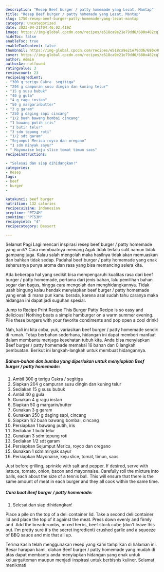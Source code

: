 ```yaml
---
description: "Resep Beef burger / patty homemade yang Lezat, Mantap"
title: "Resep Beef burger / patty homemade yang Lezat, Mantap"
slug: 1750-resep-beef-burger-patty-homemade-yang-lezat-mantap
category: Uncategorized
date: 2023-04-21T04:46:02.419Z
image: https://img-global.cpcdn.com/recipes/e518ca9e21e79dd6/680x482cq70/beef-burger-patty-homemade-foto-resep-utama.jpg
hideToc: false
enableToc: true
enableTocContent: false
thumbnail: https://img-global.cpcdn.com/recipes/e518ca9e21e79dd6/680x482cq70/beef-burger-patty-homemade-foto-resep-utama.jpg
cover: https://img-global.cpcdn.com/recipes/e518ca9e21e79dd6/680x482cq70/beef-burger-patty-homemade-foto-resep-utama.jpg
author: Admin
authorAv: notfound
ratingvalue: 3
reviewcount: 23
recipeingredient:
- "300 g terigu Cakra  segitiga"
- "204 g campuran susu dingin dan kuning telur"
- "15 g susu bubuk"
- "40 g gula"
- "4 g ragu instan"
- "50 g margarinbutter"
- "3 g garam"
- "250 g daging sapi cincang"
- "1/2 buah bawang bombai cincang"
- "1 bawang putih iris"
- "1 butir telur"
- "3 sdm tepung roti"
- "1/2 sdt garam"
- "Sejumput Merica royco dan oregano"
- "1 sdm minyak sayur"
- " Mayonaise keju slice tomat timun saos"
recipeinstructions:

- "Selesai dan siap dihidangkan!"
categories:
- Resep
tags:
- beef
- burger
- 

katakunci: beef burger  
nutrition: 132 calories
recipecuisine: Indonesian
preptime: "PT24M"
cooktime: "PT53M"
recipeyield: "4"
recipecategory: Dessert

---
```



Selamat Pagi Lagi mencari inspirasi resep beef burger / patty homemade yang unik? Cara membuatnya memang Agak tidak terlalu sulit namun tidak gampang juga. Kalau salah mengolah maka hasilnya tidak akan memuaskan dan bahkan tidak sedap. Padahal beef burger / patty homemade yang enak seharusnya punya aroma dan rasa yang bisa memancing selera kita.


Ada beberapa hal yang sedikit bisa mempengaruhi kualitas rasa dari beef burger / patty homemade, pertama dari jenis bahan, lalu pemilihan bahan segar dan bagus, hingga cara mengolah dan menghidangkannya. Tidak usah bingung kalau hendak menyiapkan beef burger / patty homemade yang enak di mana pun kamu berada, karena asal sudah tahu caranya maka hidangan ini dapat jadi suguhan spesial.

Jump to Recipe Print Recipe This Burger Patty Recipe is so easy and delicious! Nothing beats a simple hamburger on a warm summer evening. Pile these burgers with your favorite condiments and pop open a cool drink!


Nah, kali ini kita coba, yuk, variasikan beef burger / patty homemade sendiri di rumah. Tetap berbahan sederhana, hidangan ini dapat memberi manfaat dalam membantu menjaga kesehatan tubuh kita. Anda bisa menyiapkan Beef burger / patty homemade memakai 16 bahan dan 0 langkah pembuatan. Berikut ini langkah-langkah untuk membuat hidangannya.

<!--inarticleads1-->

##### Bahan-bahan dan bumbu yang diperlukan untuk menyiapkan Beef burger / patty homemade:

1. Ambil 300 g terigu Cakra / segitiga
1. Siapkan 204 g campuran susu dingin dan kuning telur
1. Sediakan 15 g susu bubuk
1. Ambil 40 g gula
1. Gunakan 4 g ragu instan
1. Siapkan 50 g margarin/butter
1. Gunakan 3 g garam
1. Gunakan 250 g daging sapi, cincang
1. Siapkan 1/2 buah bawang bombai, cincang
1. Persiapkan 1 bawang putih, iris
1. Sediakan 1 butir telur
1. Gunakan 3 sdm tepung roti
1. Sediakan 1/2 sdt garam
1. Persiapkan Sejumput Merica, royco dan oregano
1. Gunakan 1 sdm minyak sayur
1. Persiapkan  Mayonaise, keju slice, tomat, timun, saos


Just before grilling, sprinkle with salt and pepper. If desired, serve with lettuce, tomato, onion, bacon and mayonnaise. Carefully roll the mixture into balls, each about the size of a tennis ball. This will ensure that there is the same amount of meat in each burger and they all cook within the same time. 

<!--inarticleads2-->

##### Cara buat Beef burger / patty homemade:


1. Selesai dan siap dihidangkan!

Place a pile on the top of a deli container lid. Take a second deli container lid and place the top of it against the meat. Press down evenly and firmly and. Add the breadcrumbs, mixed herbs, beef stock cube (don&#39;t leave this out. I&#39;m pretty sure it&#39;s the secret ingredient) crushed garlic and a squeeze of BBQ sauce and mix that all up. 

Terima kasih telah menggunakan resep yang kami tampilkan di halaman ini. Besar harapan kami, olahan Beef burger / patty homemade yang mudah di atas dapat membantu anda menyiapkan hidangan yang enak untuk keluarga/teman maupun menjadi inspirasi untuk berbisnis kuliner. Selamat menikmati
